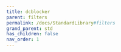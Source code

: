 ```yaml
---
title: dcblocker
parent: filters
permalink: /docs/StandardLibrary#filters
grand_parent: std
has_children: false
nav_order: 1
---
```

